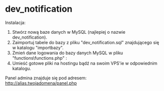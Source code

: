 # dev_notification


 
 Instalacja:
 
 1. Stwórz nową baze danych w MySQL (najlepiej o nazwie dev_notification).
 2. Zaimportuj tabele do bazy z pliku "dev_notification.sql" znajdującego się w katalogu "importbazy".
 3. Zmień dane logowania do bazy danych MySQL w pliku "functions\functions.php" :
 4. Umieść gotowe pliki na hostingu bądź na swoim VPS'ie w odpowiednim katalogu.
 
 
 Panel admina znajduje się pod adresem: http://alias.twojadomena/panel.php
